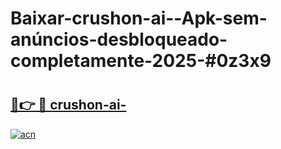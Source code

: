 # Baixar-crushon-ai--Apk-sem-anúncios-desbloqueado-completamente-2025-#0z3x9

# <h2><a href="https://ainizakaria.my?title=crushon-ai-&ref=24M">🔗👉 🔴 crushon-ai-</a></h2>

[![acn](https://github.com/user-attachments/assets/0f9c940e-d8b0-45ae-aac7-cd30a18b3e1c)](https://ainizakaria.my?title=crushon-ai-&ref=24M)

